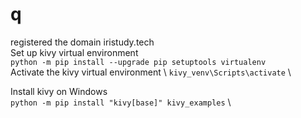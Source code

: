 # q
registered the domain iristudy.tech  \
Set up kivy virtual environment \
`python -m pip install --upgrade pip setuptools virtualenv` \
Activate the kivy virtual environment \ 
`kivy_venv\Scripts\activate` \ 

Install kivy on Windows \
`python -m pip install "kivy[base]" kivy_examples` \
